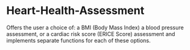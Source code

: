 # Heart-Health-Assessment
Offers the user a choice of: a BMI (Body Mass Index) a blood pressure assessment, or a cardiac risk score (ERICE Score) assessment and implements separate functions for each of these options.
